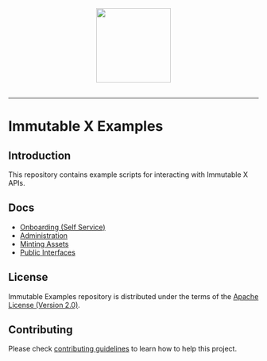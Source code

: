 <div align="center">
  <a href="https://www.immutable.com">
    <img width="150" src="https://assets-global.website-files.com/5f7eec37ff782e797edabe11/5f8d36771ffcf8c91b03e7f4_dark.svg">
  </a>
  <br>
  <br>
</div>

---

# Immutable X Examples

## Introduction

This repository contains example scripts for interacting with Immutable X APIs. 

## Docs

* [Onboarding (Self Service)](docs/onboarding.md) 
* [Administration](docs/administration.md)
* [Minting Assets](docs/minting-assets.md)
* [Public Interfaces](docs/public-interfaces.md)

## License

Immutable Examples repository is distributed under the terms of the [Apache License (Version 2.0)](LICENSE).

## Contributing
Please check [contributing guidelines](CONTRIBUTING.md) to learn how to help this project.


